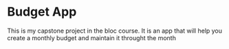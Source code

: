# Budget App
This is my capstone project in the bloc course. It is an app that will help you
create a monthly budget and maintain it throught the month
